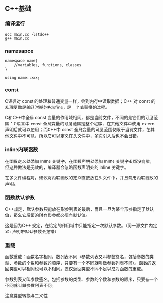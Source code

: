 ## C++基础
### 编译运行
```
gcc main.cc -lstdc++
g++ main.cc
```
### namesapce
```
namespace name{
    //variables, functions, classes
}

using name::xxx;
```
### const
C语言对 const 的处理和普通变量一样，会到内存中读取数据；C++ 对 const 的处理更像是编译时期的#define，是一个值替换的过程。

C和C++中全局 const 变量的作用域相同，都是当前文件，不同的是它们的可见范围：C语言中 const 全局变量的可见范围是整个程序，在其他文件中使用 extern 声明后就可以使用；而C++中 const 全局变量的可见范围仅限于当前文件，在其他文件中不可见，所以它可以定义在头文件中，多次引入后也不会出错。

### inline内联函数
在函数定义处添加 inline 关键字，在函数声明处添加 inline 关键字虽然没有错，但这种做法是无效的，编译器会忽略函数声明处的 inline 关键字。

在多文件编程时，建议将内联函数的定义直接放在头文件中，并且禁用内联函数的声明。

### 函数默认参数
C++规定，默认参数只能放在形参列表的最后，而且一旦为某个形参指定了默认值，那么它后面的所有形参都必须有默认值。

这是因为C++ 规定，在给定的作用域中只能指定一次默认参数。（同一源文件内定义+声明带默认参数会报错）

### 重载
函数重载：函数名字相同，数列表不同（参数列表又叫参数签名，包括参数的类型、参数的个数和参数的顺序，只要有一个不同就叫做参数列表不同）。函数的返回类型可以相同也可以不相同。仅仅返回类型不同不足以成为函数的重载。

参数列表又叫参数签名，包括参数的类型、参数的个数和参数的顺序，只要有一个不同就叫做参数列表不同。

注意类型转换与二义性